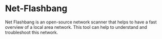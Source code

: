 # Net-Flashbang
Net Flashbang is an open-source network scanner that helps to have a fast overview of a local area network. This tool can help to understand and troubleshoot this network. 
